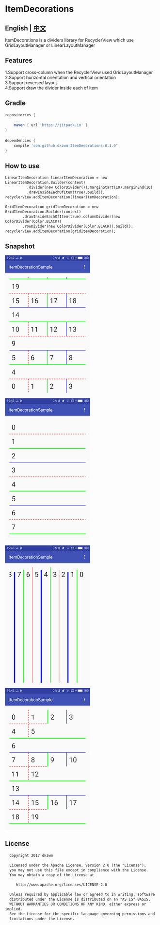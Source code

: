 # ItemDecorations
## English | [中文](https://github.com/dkzwm/ItemDecorations/blob/master/README_CN.md)
<p>
ItemDecorations is a dividers library for RecyclerView which use GridLayoutManager or LinearLayoutManager
<p/>

## Features
 1.Support cross-column when the RecyclerView used GridLayoutManager  
 2.Support horizontal orientation and vertical orientation  
 3.Support reversed layout  
 4.Support draw the divider inside each of item  

## Gradle
```groovy
repositories {  
    ...
    maven { url 'https://jitpack.io' }  
}

dependencies {  
    compile 'com.github.dkzwm:ItemDecorations:0.1.0’
}
``` 

## How to use
```
LinearItemDecoration linearItemDecoration = new LinearItemDecoration.Builder(context)
          .divider(new ColorDivider()).marginStart(10).marginEnd(10)
          .drawInsideEachOfItem(true).build();
recyclerView.addItemDecoration(linearItemDecoration);

GridItemDecoration gridItemDecoration = new GridItemDecoration.Builder(context)
        .drawInsideEachOfItem(true).columnDivider(new ColorDivider(Color.BLACK))
        .rowDivider(new ColorDivider(Color.BLACK)).build();
recyclerView.addItemDecoration(gridItemDecoration);
```
## Snapshot
<p>
<img src="snapshot1.png" alt="Drawing" width="280" />
<img src="snapshot2.png" alt="Drawing" width="280" />
<p/>
<p>
<img src="snapshot3.png" alt="Drawing" width="280" />
<img src="snapshot4.png" alt="Drawing" width="280" />
<p/>


  License
  -------

      Copyright 2017 dkzwm

      Licensed under the Apache License, Version 2.0 (the "License");
      you may not use this file except in compliance with the License.
      You may obtain a copy of the License at

         http://www.apache.org/licenses/LICENSE-2.0

      Unless required by applicable law or agreed to in writing, software
      distributed under the License is distributed on an "AS IS" BASIS,
      WITHOUT WARRANTIES OR CONDITIONS OF ANY KIND, either express or implied.
      See the License for the specific language governing permissions and
      limitations under the License.